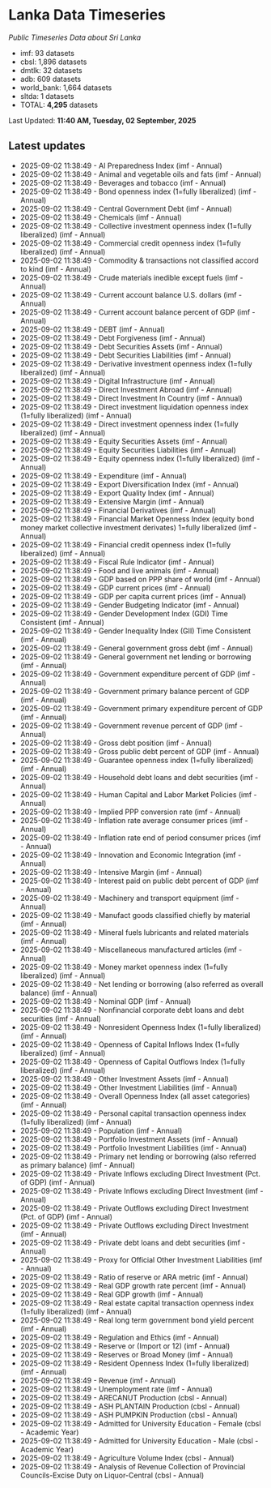 # Lanka Data Timeseries
*Public Timeseries Data about Sri Lanka*

* imf: 93 datasets
* cbsl: 1,896 datasets
* dmtlk: 32 datasets
* adb: 609 datasets
* world_bank: 1,664 datasets
* sltda: 1 datasets
* TOTAL: **4,295** datasets

Last Updated: **11:40 AM, Tuesday, 02 September, 2025**

## Latest updates

* 2025-09-02 11:38:49 - AI Preparedness Index (imf - Annual)
* 2025-09-02 11:38:49 - Animal and vegetable oils and fats (imf - Annual)
* 2025-09-02 11:38:49 - Beverages and tobacco (imf - Annual)
* 2025-09-02 11:38:49 - Bond openness index (1=fully liberalized) (imf - Annual)
* 2025-09-02 11:38:49 - Central Government Debt (imf - Annual)
* 2025-09-02 11:38:49 - Chemicals (imf - Annual)
* 2025-09-02 11:38:49 - Collective investment openness index (1=fully liberalized) (imf - Annual)
* 2025-09-02 11:38:49 - Commercial credit openness index (1=fully liberalized) (imf - Annual)
* 2025-09-02 11:38:49 - Commodity & transactions not classified accord to kind (imf - Annual)
* 2025-09-02 11:38:49 - Crude materials inedible except fuels (imf - Annual)
* 2025-09-02 11:38:49 - Current account balance U.S. dollars (imf - Annual)
* 2025-09-02 11:38:49 - Current account balance percent of GDP (imf - Annual)
* 2025-09-02 11:38:49 - DEBT (imf - Annual)
* 2025-09-02 11:38:49 - Debt Forgiveness (imf - Annual)
* 2025-09-02 11:38:49 - Debt Securities Assets (imf - Annual)
* 2025-09-02 11:38:49 - Debt Securities Liabilities (imf - Annual)
* 2025-09-02 11:38:49 - Derivative investment openness index (1=fully liberalized) (imf - Annual)
* 2025-09-02 11:38:49 - Digital Infrastructure (imf - Annual)
* 2025-09-02 11:38:49 - Direct Investment Abroad (imf - Annual)
* 2025-09-02 11:38:49 - Direct Investment In Country (imf - Annual)
* 2025-09-02 11:38:49 - Direct investment liquidation openness index (1=fully liberalized) (imf - Annual)
* 2025-09-02 11:38:49 - Direct investment openness index (1=fully liberalized) (imf - Annual)
* 2025-09-02 11:38:49 - Equity Securities Assets (imf - Annual)
* 2025-09-02 11:38:49 - Equity Securities Liabilities (imf - Annual)
* 2025-09-02 11:38:49 - Equity openness index (1=fully liberalized) (imf - Annual)
* 2025-09-02 11:38:49 - Expenditure (imf - Annual)
* 2025-09-02 11:38:49 - Export Diversification Index (imf - Annual)
* 2025-09-02 11:38:49 - Export Quality Index (imf - Annual)
* 2025-09-02 11:38:49 - Extensive Margin (imf - Annual)
* 2025-09-02 11:38:49 - Financial Derivatives (imf - Annual)
* 2025-09-02 11:38:49 - Financial Market Openness Index (equity bond money market collective investment derivates) 1=fully liberalized (imf - Annual)
* 2025-09-02 11:38:49 - Financial credit openness index (1=fully liberalized) (imf - Annual)
* 2025-09-02 11:38:49 - Fiscal Rule Indicator (imf - Annual)
* 2025-09-02 11:38:49 - Food and live animals (imf - Annual)
* 2025-09-02 11:38:49 - GDP based on PPP share of world (imf - Annual)
* 2025-09-02 11:38:49 - GDP current prices (imf - Annual)
* 2025-09-02 11:38:49 - GDP per capita current prices (imf - Annual)
* 2025-09-02 11:38:49 - Gender Budgeting Indicator (imf - Annual)
* 2025-09-02 11:38:49 - Gender Development Index (GDI) Time Consistent (imf - Annual)
* 2025-09-02 11:38:49 - Gender Inequality Index (GII) Time Consistent (imf - Annual)
* 2025-09-02 11:38:49 - General government gross debt (imf - Annual)
* 2025-09-02 11:38:49 - General government net lending or borrowing (imf - Annual)
* 2025-09-02 11:38:49 - Government expenditure percent of GDP (imf - Annual)
* 2025-09-02 11:38:49 - Government primary balance percent of GDP (imf - Annual)
* 2025-09-02 11:38:49 - Government primary expenditure percent of GDP (imf - Annual)
* 2025-09-02 11:38:49 - Government revenue percent of GDP (imf - Annual)
* 2025-09-02 11:38:49 - Gross debt position (imf - Annual)
* 2025-09-02 11:38:49 - Gross public debt percent of GDP (imf - Annual)
* 2025-09-02 11:38:49 - Guarantee openness index (1=fully liberalized) (imf - Annual)
* 2025-09-02 11:38:49 - Household debt loans and debt securities (imf - Annual)
* 2025-09-02 11:38:49 - Human Capital and Labor Market Policies (imf - Annual)
* 2025-09-02 11:38:49 - Implied PPP conversion rate (imf - Annual)
* 2025-09-02 11:38:49 - Inflation rate average consumer prices (imf - Annual)
* 2025-09-02 11:38:49 - Inflation rate end of period consumer prices (imf - Annual)
* 2025-09-02 11:38:49 - Innovation and Economic Integration (imf - Annual)
* 2025-09-02 11:38:49 - Intensive Margin (imf - Annual)
* 2025-09-02 11:38:49 - Interest paid on public debt percent of GDP (imf - Annual)
* 2025-09-02 11:38:49 - Machinery and transport equipment (imf - Annual)
* 2025-09-02 11:38:49 - Manufact goods classified chiefly by material (imf - Annual)
* 2025-09-02 11:38:49 - Mineral fuels lubricants and related materials (imf - Annual)
* 2025-09-02 11:38:49 - Miscellaneous manufactured articles (imf - Annual)
* 2025-09-02 11:38:49 - Money market openness index (1=fully liberalized) (imf - Annual)
* 2025-09-02 11:38:49 - Net lending or borrowing (also referred as overall balance) (imf - Annual)
* 2025-09-02 11:38:49 - Nominal GDP (imf - Annual)
* 2025-09-02 11:38:49 - Nonfinancial corporate debt loans and debt securities (imf - Annual)
* 2025-09-02 11:38:49 - Nonresident Openness Index (1=fully liberalized) (imf - Annual)
* 2025-09-02 11:38:49 - Openness of Capital Inflows Index (1=fully liberalized) (imf - Annual)
* 2025-09-02 11:38:49 - Openness of Capital Outflows Index (1=fully liberalized) (imf - Annual)
* 2025-09-02 11:38:49 - Other Investment Assets (imf - Annual)
* 2025-09-02 11:38:49 - Other Investment Liabilities (imf - Annual)
* 2025-09-02 11:38:49 - Overall Openness Index (all asset categories) (imf - Annual)
* 2025-09-02 11:38:49 - Personal capital transaction openness index (1=fully liberalized) (imf - Annual)
* 2025-09-02 11:38:49 - Population (imf - Annual)
* 2025-09-02 11:38:49 - Portfolio Investment Assets (imf - Annual)
* 2025-09-02 11:38:49 - Portfolio Investment Liabilities (imf - Annual)
* 2025-09-02 11:38:49 - Primary net lending or borrowing (also referred as primary balance) (imf - Annual)
* 2025-09-02 11:38:49 - Private Inflows excluding Direct Investment (Pct. of GDP) (imf - Annual)
* 2025-09-02 11:38:49 - Private Inflows excluding Direct Investment (imf - Annual)
* 2025-09-02 11:38:49 - Private Outflows excluding Direct Investment (Pct. of GDP) (imf - Annual)
* 2025-09-02 11:38:49 - Private Outflows excluding Direct Investment (imf - Annual)
* 2025-09-02 11:38:49 - Private debt loans and debt securities (imf - Annual)
* 2025-09-02 11:38:49 - Proxy for Official Other Investment Liabilities (imf - Annual)
* 2025-09-02 11:38:49 - Ratio of reserve or ARA metric (imf - Annual)
* 2025-09-02 11:38:49 - Real GDP growth rate percent (imf - Annual)
* 2025-09-02 11:38:49 - Real GDP growth (imf - Annual)
* 2025-09-02 11:38:49 - Real estate capital transaction openness index (1=fully liberalized) (imf - Annual)
* 2025-09-02 11:38:49 - Real long term government bond yield percent (imf - Annual)
* 2025-09-02 11:38:49 - Regulation and Ethics (imf - Annual)
* 2025-09-02 11:38:49 - Reserve or (Import or 12) (imf - Annual)
* 2025-09-02 11:38:49 - Reserves or Broad Money (imf - Annual)
* 2025-09-02 11:38:49 - Resident Openness Index (1=fully liberalized) (imf - Annual)
* 2025-09-02 11:38:49 - Revenue (imf - Annual)
* 2025-09-02 11:38:49 - Unemployment rate (imf - Annual)
* 2025-09-02 11:38:49 - ARECANUT Production (cbsl - Annual)
* 2025-09-02 11:38:49 - ASH PLANTAIN Production (cbsl - Annual)
* 2025-09-02 11:38:49 - ASH PUMPKIN Production (cbsl - Annual)
* 2025-09-02 11:38:49 - Admitted for University Education - Female (cbsl - Academic Year)
* 2025-09-02 11:38:49 - Admitted for University Education - Male (cbsl - Academic Year)
* 2025-09-02 11:38:49 - Agriculture Volume Index (cbsl - Annual)
* 2025-09-02 11:38:49 - Analysis of Revenue Collection of Provincial Councils-Excise Duty on Liquor-Central (cbsl - Annual)